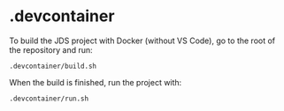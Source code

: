 # .devcontainer

To build the JDS project with Docker (without VS Code), go to the root of the repository and run:

```
.devcontainer/build.sh
```

When the build is finished, run the project with:

```
.devcontainer/run.sh
```
